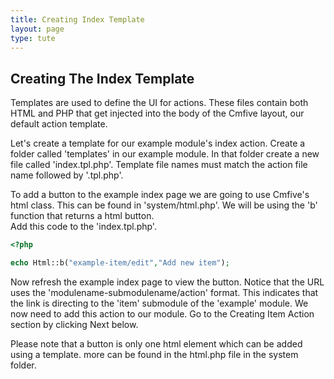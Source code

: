 ```yaml
---
title: Creating Index Template
layout: page
type: tute
---
```


## Creating The Index Template

Templates are used to define the UI for actions. These files contain both HTML and PHP that get injected into the body of the Cmfive layout, our default action template.

Let's create a template for our example module's index action. Create a folder called 'templates' in our example module. In that folder create a new file called 'index.tpl.php'. Template file names must match the action file name followed by '.tpl.php'.

To add a button to the example index page we are going to use Cmfive's html class. This can be found in 'system/html.php'. We will be using the 'b' function that returns a html button.<br />
Add this code to the 'index.tpl.php'.
```php
<?php

echo Html::b("example-item/edit","Add new item");
```
Now refresh the example index page to view the button. Notice that the URL uses the 'modulename-submodulename/action' format. This indicates that the link is directing to the 'item' submodule of the 'example' module. We now need to add this action to our module. Go to the Creating Item Action section by clicking Next below.

Please note that a button is only one html element which can be added using a template. more can be found in the html.php file in the system folder.
